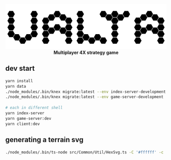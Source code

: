 <div align="center">
    <img src="logo.png" />
    <div><strong>Multiplayer 4X strategy game</strong></div>
</diV>

## dev start

```sh
yarn install
yarn data
./node_modules/.bin/knex migrate:latest --env index-server-development
./node_modules/.bin/knex migrate:latest --env game-server-development

# each in different shell
yarn index-server
yarn game-server:dev
yarn client:dev
```

## generating a terrain svg

```sh
./node_modules/.bin/ts-node src/Common/Util/HexSvg.ts -C '#ffffff' -c '#000000' > thing.svg
```

